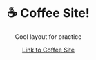 <h1 align='center'> ☕ Coffee Site! </h1>
<p align='center'> Cool layout for practice </p>
<div align='center' ><a href="https://w3breactor.github.io/Coffee/">Link to Coffee Site</a></div>
